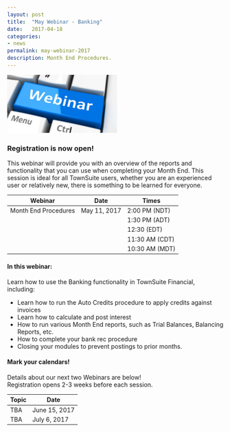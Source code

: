 ```yaml
---
layout: post
title:  "May Webinar - Banking"
date:   2017-04-18  
categories:
- news
permalink: may-webinar-2017
description: Month End Procedures.
---
```


![Webinar](/images/webinar.png "Webinar")


### **Registration is now open!** 

This webinar will provide you with an overview of the reports and functionality that you can use when completing your Month End. This session is ideal for all TownSuite users, whether you are an experienced user or relatively new, there is something to be learned for everyone. 


| Webinar | Date | Times |
| ---- | ---- | ---- |
| Month End Procedures | May 11, 2017 | 2:00 PM (NDT) |
| | | 1:30 PM (ADT) |
| | | 12:30 (EDT) |
| | | 11:30 AM (CDT) |
| | | 10:30 AM (MDT) |

#### **In this webinar:**  

Learn how to use the Banking functionality in TownSuite Financial, including: 

- Learn how to run the Auto Credits procedure to apply credits against invoices
- Learn how to calculate and post interest
- How to run various Month End reports, such as Trial Balances, Balancing Reports, etc.
- How to complete your bank rec procedure
- Closing your modules to prevent postings to prior months.

#### **Mark your calendars!**

Details about our next two Webinars are below!  
Registration opens 2-3 weeks before each session.

| Topic | Date |
| ---- | ---- |
| TBA | June 15, 2017 |
| TBA | July 6, 2017 |

